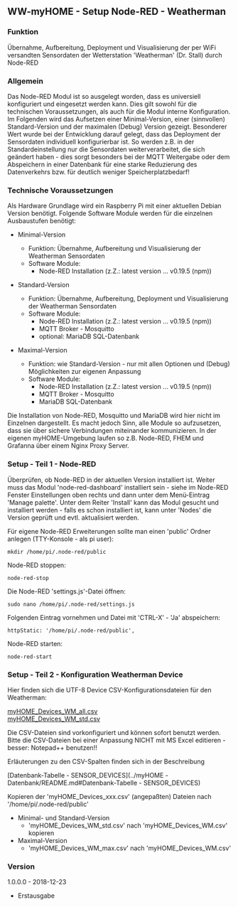 ## WW-myHOME - Setup Node-RED - Weatherman

### Funktion
Übernahme, Aufbereitung, Deployment und Visualisierung der per WiFi versandten Sensordaten der Wetterstation 'Weatherman' (Dr. Stall) durch Node-RED

### Allgemein

Das Node-RED Modul ist so ausgelegt worden, dass es universiell konfiguriert und eingesetzt werden kann. Dies gilt sowohl für die technischen Voraussetzungen, als auch für die Modul interne Konfiguration. Im Folgenden wird das Aufsetzen einer Minimal-Version, einer (sinnvollen) Standard-Version und der maximalen (Debug) Version gezeigt.
Besonderer Wert wurde bei der Entwicklung darauf gelegt, dass das Deployment der Sensordaten individuell konfigurierbar ist. So werden z.B. in der Standardeinstellung nur die Sensordaten weiterverarbeitet, die sich geändert haben - dies sorgt besonders bei der MQTT Weitergabe oder dem Abspeichern in einer Datenbank für eine starke Reduzierung des Datenverkehrs bzw. für deutlich weniger Speicherplatzbedarf!

### Technische Voraussetzungen

Als Hardware Grundlage wird ein Raspberry Pi mit einer aktuellen Debian Version benötigt. Folgende Software Module werden für die einzelnen Ausbaustufen benötigt:

- Minimal-Version
  - Funktion: Übernahme, Aufbereitung und Visualisierung der Weatherman Sensordaten
  - Software Module:
    - Node-RED Installation (z.Z.: latest version ... v0.19.5 (npm))


- Standard-Version
  - Funktion: Übernahme, Aufbereitung, Deployment und Visualisierung der Weatherman Sensordaten
  - Software Module:
    - Node-RED Installation (z.Z.: latest version ... v0.19.5 (npm))
    - MQTT Broker - Mosquitto
    - optional: MariaDB SQL-Datenbank


- Maximal-Version
  - Funktion: wie Standard-Version - nur mit allen Optionen und (Debug) Möglichkeiten zur eigenen Anpassung
  - Software Module:
    - Node-RED Installation (z.Z.: latest version ... v0.19.5 (npm))
    - MQTT Broker - Mosquitto
    - MariaDB SQL-Datenbank

Die Installation von Node-RED, Mosquitto und MariaDB wird hier nicht im Einzelnen dargestellt. Es macht jedoch Sinn, alle Module so aufzusetzen, dass sie über sichere Verbindungen miteinander kommunizieren.
In der eigenen myHOME-Umgebung laufen so z.B. Node-RED, FHEM und Grafanna über einem Nginx Proxy Server.

### Setup - Teil 1 - Node-RED

Überprüfen, ob Node-RED in der aktuellen Version installiert ist. Weiter muss das Modul 'node-red-dashboard' installiert sein - siehe im Node-RED Fenster Einstellungen oben rechts und dann unter dem Menü-Eintrag 'Manage palette'. Unter dem Reiter 'Install' kann das Modul gesucht und installiert werden - falls es schon installiert ist, kann unter 'Nodes' die Version geprüft und evtl. aktualisiert werden.

Für eigene Node-RED Erweiterungen sollte man einen 'public' Ordner anlegen (TTY-Konsole - als pi user):
```
mkdir /home/pi/.node-red/public
```
Node-RED stoppen:
```
node-red-stop
```
Die Node-RED 'settings.js'-Datei öffnen:
```
sudo nano /home/pi/.node-red/settings.js
```
Folgenden Eintrag vornehmen und Datei mit 'CTRL-X' - 'Ja' abspeichern:
```
httpStatic: '/home/pi/.node-red/public',
```
Node-RED starten:
```
node-red-start
```

### Setup - Teil 2 - Konfiguration Weatherman Device

Hier finden sich die UTF-8 Device CSV-Konfigurationsdateien für den Weatherman:

[myHOME_Devices_WM_all.csv](./bin/myHOME_Devices_WM_all.csv)<br>
[myHOME_Devices_WM_std.csv](./bin/myHOME_Devices_WM_std.csv)

Die CSV-Dateien sind vorkonfiguriert und können sofort benutzt werden. Bitte die CSV-Dateien bei einer Anpassung NICHT mit MS Excel editieren - besser: Notepad++ benutzen!!

Erläuterungen zu den CSV-Spalten finden sich in der Beschreibung

[Datenbank-Tabelle - SENSOR_DEVICES](../myHOME -Datenbank/README.md#Datenbank-Tabelle - SENSOR_DEVICES)

Kopieren der 'myHOME_Devices_xxx.csv' (angepaßten) Dateien nach '/home/pi/.node-red/public'

- Minimal- und Standard-Version
  - 'myHOME_Devices_WM_std.csv' nach 'myHOME_Devices_WM.csv' kopieren
- Maximal-Version
  - 'myHOME_Devices_WM_max.csv' nach 'myHOME_Devices_WM.csv'










### Version

1.0.0.0 - 2018-12-23
- Erstausgabe
